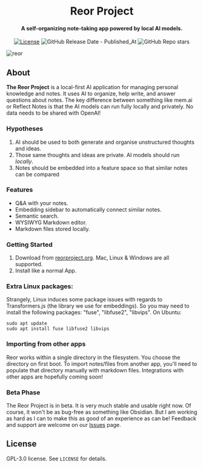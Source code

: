 <h1 align="center">Reor Project</h1>
<!-- <p align="center">
    <img src="logo_or_graphic_representation.png" alt="Reor Logo">
</p> -->

<h4 align="center">
   A self-organizing note-taking app powered by local AI models.
</h4>

<p align="center">
    <a href="LICENSE"><img alt="License" src="https://img.shields.io/badge/license-GPLv3-blue.svg"></a>
<img alt="GitHub Release Date - Published_At" src="https://img.shields.io/github/release-date/reorproject/reor">
    <img alt="GitHub Repo stars" src="https://img.shields.io/github/stars/reorproject/reor">

</p>
<!-- <img width="1342" alt="Screenshot 2024-01-10 at 18 43 31" src="https://github.com/reorproject/reor/assets/17236551/336ff84d-cecc-44de-bd92-57ff61579dea"> -->
<!-- <img width="1203" alt="Screenshot 2024-01-10 at 18 24 55" src="https://github.com/reorproject/reor/assets/17236551/cde5ab19-b394-459e-8657-bfc4f204014f"> -->
<!-- <img width="1202" alt="Screenshot 2024-01-10 at 18 50 03" src="https://github.com/reorproject/reor/assets/17236551/c85fdc6b-057f-4693-829a-d0e45da6113e"> -->
<!-- <img width="1200" alt="Screenshot 2024-01-10 at 18 54 02" src="https://github.com/reorproject/reor/assets/17236551/e6d3b7af-d3f4-4ffe-a2a6-f4682beaff06"> -->

![reor](https://github.com/reorproject/reor/assets/17236551/cf743f16-fe5d-4099-bc08-74b8c76709c4)

## About
**The Reor Project** is a local-first AI application for managing personal knowledge and notes. It uses AI to organize, help write, and answer questions about notes. The key difference between something like mem.ai or Reflect Notes is that the AI models can run fully locally and privately. No data needs to be shared with OpenAI!

### Hypotheses
1. AI should be used to both generate and organise unstructured thoughts and ideas.
2. Those same thoughts and ideas are private. AI models should run _locally_.
3. Notes should be embedded into a feature space so that similar notes can be compared

### Features
- Q&A with your notes.
- Embedding sidebar to automatically connect similar notes.
- Semantic search.
- WYSIWYG Markdown editor.
- Markdown files stored locally.


### Getting Started
1. Download from [reorproject.org](https://reorproject.org). Mac, Linux & Windows are all supported.
2. Install like a normal App.

### Extra Linux packages:
Strangely, Linux induces some package issues with regards to Transformers.js (the library we use for embeddings). So you may need to install the following packages: "fuse", "libfuse2", "libvips". On Ubuntu:
```
sudo apt update
sudo apt install fuse libfuse2 libvips
```

### Importing from other apps
Reor works within a single directory in the filesystem. You choose the directory on first boot.
To import notes/files from another app, you'll need to populate that directory manually with markdown files. Integrations with other apps are hopefully coming soon!


### Beta Phase
The Reor Project is in beta. It is very much stable and usable right now. Of course, it won't be as bug-free as something like Obsidian. But I am working as hard as I can to make this as good of an experience as can be! Feedback and support are welcome on our [Issues](https://github.com/reor-project/issues) page.

## License
GPL-3.0 license. See `LICENSE` for details.
